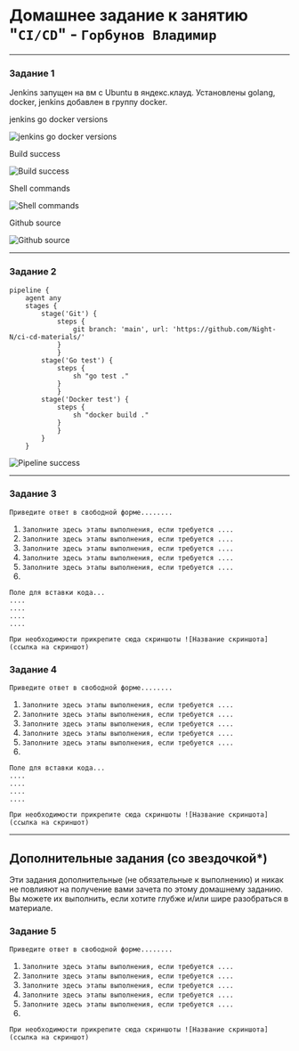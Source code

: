 # Домашнее задание к занятию "`CI/CD`" - `Горбунов Владимир`

---

### Задание 1

Jenkins запущен на вм c Ubuntu в яндекс.клауд. 
Установлены golang, docker, jenkins добавлен в группу docker. 

jenkins go docker versions

![jenkins go docker versions](https://github.com/Night-N/ci-cd/blob/main/img/jenkins1.jpg)

Build success

![Build success](https://github.com/Night-N/ci-cd/blob/main/img/jenkins2.jpg)

Shell commands

![Shell commands](https://github.com/Night-N/ci-cd/blob/main/img/jenkins3.jpg)

Github source

![Github source](https://github.com/Night-N/ci-cd/blob/main/img/jenkins4.jpg)

---

### Задание 2

```
pipeline {
    agent any
    stages {
        stage('Git') {
            steps {
                git branch: 'main', url: 'https://github.com/Night-N/ci-cd-materials/'
            }
            }
        stage('Go test') {
            steps {
                sh "go test ."
            }
            }
        stage('Docker test') {
            steps {
                sh "docker build ."
            }
            }
        }
    }
```

![Pipeline success](https://github.com/Night-N/ci-cd/blob/main/img/pipeline.jpg)


---

### Задание 3

`Приведите ответ в свободной форме........`

1. `Заполните здесь этапы выполнения, если требуется ....`
2. `Заполните здесь этапы выполнения, если требуется ....`
3. `Заполните здесь этапы выполнения, если требуется ....`
4. `Заполните здесь этапы выполнения, если требуется ....`
5. `Заполните здесь этапы выполнения, если требуется ....`
6. 

```
Поле для вставки кода...
....
....
....
....
```

`При необходимости прикрепитe сюда скриншоты
![Название скриншота](ссылка на скриншот)`

### Задание 4

`Приведите ответ в свободной форме........`

1. `Заполните здесь этапы выполнения, если требуется ....`
2. `Заполните здесь этапы выполнения, если требуется ....`
3. `Заполните здесь этапы выполнения, если требуется ....`
4. `Заполните здесь этапы выполнения, если требуется ....`
5. `Заполните здесь этапы выполнения, если требуется ....`
6. 

```
Поле для вставки кода...
....
....
....
....
```

`При необходимости прикрепитe сюда скриншоты
![Название скриншота](ссылка на скриншот)`

---
## Дополнительные задания (со звездочкой*)

Эти задания дополнительные (не обязательные к выполнению) и никак не повлияют на получение вами зачета по этому домашнему заданию. Вы можете их выполнить, если хотите глубже и/или шире разобраться в материале.

### Задание 5

`Приведите ответ в свободной форме........`

1. `Заполните здесь этапы выполнения, если требуется ....`
2. `Заполните здесь этапы выполнения, если требуется ....`
3. `Заполните здесь этапы выполнения, если требуется ....`
4. `Заполните здесь этапы выполнения, если требуется ....`
5. `Заполните здесь этапы выполнения, если требуется ....`
6. 

`При необходимости прикрепитe сюда скриншоты
![Название скриншота](ссылка на скриншот)`
